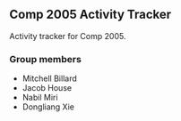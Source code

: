 ## Comp 2005 Activity Tracker
Activity tracker for Comp 2005.

### Group members
* Mitchell Billard
* Jacob House
* Nabil Miri
* Dongliang Xie
